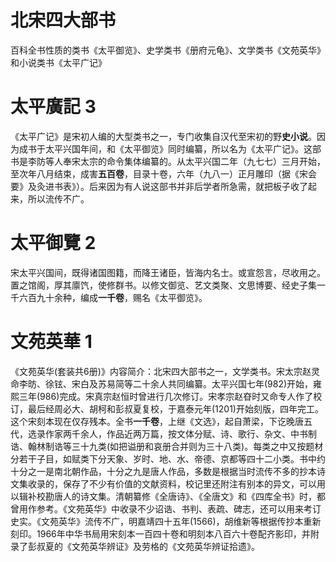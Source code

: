 # 北宋四大部书

百科全书性质的类书《太平御览》、史学类书《册府元龟》、文学类书《文苑英华》和小说类书《太平广记》

# 太平廣記 3

《太平广记》是宋初人编的大型类书之一，专门收集自汉代至宋初的野**史小说**。因为成书于太平兴国年间，和《太平御览》同时编纂，所以名为《太平广记》。这部书是李防等人奉宋太宗的命令集体编纂的。从太平兴国二年（九七七）三月开始，至次年八月结束，成害**五百卷**，目录十卷，六年（九八一）正月雕印（据《宋会要》及灸进书表》）。后来因为有人说这部书并非后学者所急需，就把板子收了起来，所以流传不广。



# 太平御覽 2

宋太平兴国间，既得诸国图籍，而降王诸臣，皆海内名士。或宣怨言，尽收用之。置之馆阁，厚其廪饩，使修群书。以修文御览、艺文类聚、文思博要、经史子集一千六百九十余种，编成**一千卷**，赐名《太平御览》。



# 文苑英華 1

《文苑英华(套装共6册)》内容简介：北宋四大部书之一，文学类书。宋太宗赵灵命李昉、徐铉、宋白及苏易简等二十余人共同编纂。太平兴国七年(982)开始，雍熙三年(986)完成。宋真宗赵恒时曾进行几次修订。宋孝宗赵昚时又命专人作了校订，最后经周必大、胡柯和彭叔夏复校，于嘉泰元年(1201)开始刻版，四年完工。这个宋刻本现在仅存残本。全书**一千卷**，上继《文选》，起自萧梁，下讫晚唐五代，选录作家两千余人，作品近两万篇，按文体分赋、诗、歌行、杂文、中书制诰、翰林制诰等三十九类(如把谥册和哀册合并则为三十八类)。每类之中又按题材分若干子目，如赋类下分天象、岁时、地、水、帝德、京都等四十二小类。书中约十分之一是南北朝作品，十分之九是唐人作品，多数是根据当时流传不多的抄本诗文集收录的，保存了不少有价值的文献资料，校记里还附注有别本的异文，可以用以辑补校勘唐人的诗文集。清朝纂修《全唐诗》、《全唐文》和《四库全书》时，都曾用作参考。《文苑英华》中收录不少诏诰、书判、表疏、碑志，还可以用来考订史实。《文苑英华》流传不广，明嘉靖四十五年(1566)，胡维新等根据传抄本重新刻印。1966年中华书局用宋刻本一百四十卷和明刻本八百六十卷配齐影印，并附录了彭叔夏的《文苑英华辨证》及劳格的《文苑英华辨证拾遗》。